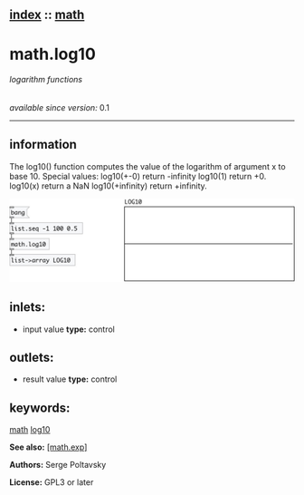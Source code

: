 [index](index.html) :: [math](category_math.html)
---

# math.log10

###### logarithm functions

*available since version:* 0.1

---


## information
The log10() function computes the value of the logarithm of argument x to base
            10.
Special values:
log10(+-0) return -infinity
log10(1) return +0.
log10(x) return a NaN
log10(+infinity) return +infinity.



[![example](../examples/img/math.log10.jpg)](../examples/pd/math.log10.pd)









## inlets:

* input value 
__type:__ control<br>



## outlets:

* result value
__type:__ control<br>



## keywords:

[math](keywords/math.html)
[log10](keywords/log10.html)



**See also:**
[\[math.exp\]](math.exp.html)




**Authors:** Serge Poltavsky




**License:** GPL3 or later





